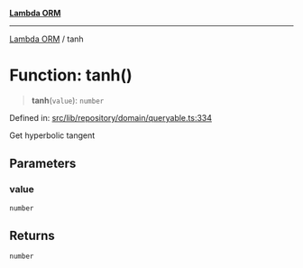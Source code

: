 [**Lambda ORM**](../README.md)

***

[Lambda ORM](../README.md) / tanh

# Function: tanh()

> **tanh**(`value`): `number`

Defined in: [src/lib/repository/domain/queryable.ts:334](https://github.com/lambda-orm/lambdaorm-base/blob/5f10bdc7d0f008296efbcbe89bc2bf1ed03aaaef/src/lib/repository/domain/queryable.ts#L334)

Get hyperbolic tangent

## Parameters

### value

`number`

## Returns

`number`
